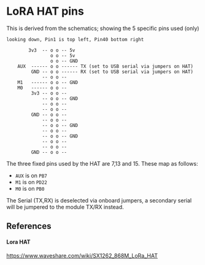# LoRA HAT pins
This is derived from the schematics; showing the 5 specific pins used (only)

```text
looking down, Pin1 is top left, Pin40 bottom right

        3v3  -- o o -- 5v
                o o -- 5v
                o o -- GND
    AUX  ------ o o ------ TX (set to USB serial via jumpers on HAT)
         GND -- o o ------ RX (set to USB serial via jumpers on HAT)
             -- o o --
    M1   ------ o o -- GND
    M0   ------ o o --
         3v3 -- o o --
             -- o o -- GND
             -- o o --
             -- o o --
         GND -- o o --
             -- o o --
             -- o o -- GND
             -- o o --
             -- o o -- GND
             -- o o --
             -- o o --
         GND -- o o --

```
The three fixed pins used by the HAT are 7,13 and 15.
These map as follows:
* `AUX` is on `PB7`
* `M1` is on `PD22`
* `M0` is on `PB0`

The Serial (TX,RX) is deselected via onboard jumpers, a secondary serial will be jumpered to the module TX/RX instead.

## References
#### Lora HAT
https://www.waveshare.com/wiki/SX1262_868M_LoRa_HAT
